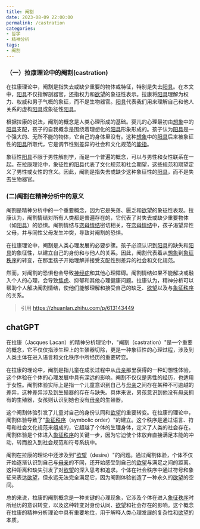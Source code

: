 ```yaml
---
title: 阉割
date: 2023-08-09 22:00:00
permalink: /castration
categories:
- 哲学
- 精神分析
tags:
- 阉割
---
```


### （一）拉康理论中的阉割(castration)

在拉康理论中，阉割是指失去或缺少重要的物体或特征，特别是失去[阳具](/phallus)。在本文中，[阳具](/phallus)不仅指解剖器官，还指权力和[欲望](/desire)的象征性表示。拉康将[阳具](/phallus)理解为权力、权威和男子气概的象征，而不是生物器官。[阳具](/phallus)代表我们用来理解自己和他人关系的虚构[阳具](/phallus)或象征性[阳具](/phallus)。

根据拉康的说法，阉割的概念是人类心理形成的基础。婴儿的心理最初由[想象](/imaginary)中的[阳具](/phallus)支配，孩子的自我概念是围绕着理想化的[阳具](/phallus)形象形成的。孩子认为[阳具](/phallus)是一个强大的、无所不能的物体，它自己的身体里没有。这种[想象](/imaginary)中的[阳具](/phallus)后来被象征性的[阳具](/phallus)所取代，它是调节性别差异的社会和文化规范的[能指](/signifier)。

象征性[阳具](/phallus)不限于男性解剖学，而是一个普遍的概念，可以与男性和女性联系在一起。在拉康理论中，象征性的[阳具](/phallus)代表了文化规范和社会期望，这些规范和期望定义了男性或女性的含义。因此，阉割是指失去或缺少这种象征性的[阳具](/phallus)，而不是失去生物器官。

### (二)阉割在精神分析中的意义

阉割是精神分析中的一个重要概念，因为它是失落、匮乏和[欲望](/desire)的象征性表现。拉康认为，阉割情结对所有人类都是普遍存在的，它代表了对失去或缺少重要物体（如[阳具](/phallus)）的恐惧。阉割情结与[恋母情结](/oedipus-complex)密切相关，在[恋母情结](/oedipus-complex)中，孩子渴望异性父母，并与同性父母发生冲突，导致对阉割的恐惧。

在拉康理论中，阉割是人类心理发展的必要步骤。孩子必须认识到[阳具](/phallus)的缺失和[阳具](/phallus)的象征性，以建立自己的身份和与他人的关系。因此，阉割代表着从[想象](/imaginary)到[象征秩序](/symbolic)的转变，在那里孩子开始理解并接受支配性别差异的社会和文化规范。

然而，对阉割的恐惧也会导致[神经症](/neurosis)和其他心理障碍。阉割情结如果不能解决或融入个人的心理，会导致[焦虑](/anxiety)、抑郁和其他心理健康问题。拉康认为，精神分析可以帮助个人解决阉割情结，使他们能够理解和接受自己的缺乏、[欲望](/desire)以及与[象征秩序](/symbolic)的关系。

> 引用 https://zhuanlan.zhihu.com/p/613143449

## chatGPT

在拉康（Jacques Lacan）的精神分析理论中，"阉割（castration）"是一个重要的概念，它不仅仅指涉生理上的生殖器切除，更是一种象征性的心理过程，涉及到人类主体在进入语言和文化秩序中所经历的重要转变。

在拉康的理论中，阉割是指儿童在成长过程中从[母亲](/mother)那里获得的一种幻想性体验，这个体验在个体的心理发展中具有深远的影响。阉割不仅仅是男性的经历，也适用于女性。阉割体验实际上是指一个儿童意识到自己与[母亲](/mother)之间存在某种不可逾越的差异，这种差异涉及到生殖器的存在与缺失。具体来说，男孩意识到他没有[母亲](/mother)拥有的生殖器，女孩则认识到她也没有[母亲](/mother)的生殖器。

这个阉割体验引发了儿童对自己的身份认同和[欲望](/desire)的重要转变。在拉康的理论中，阉割体验导致了"[象征秩序](/symbolic)（symbolic order）"的建立。这个秩序是通过语言、符号和社会文化规范来组成的，它超越了个体的生理身体，定义了人类的社会存在。阉割体验是个体进入[象征秩序](/symbolic)的关键一步，因为它迫使个体放弃直接满足本能的冲动，转而投入到社会规范和符号系统中。

阉割在拉康的理论中还涉及到"[欲望](/desire)（desire）"的问题。通过阉割体验，个体不仅开始逐渐认识到自己与[母亲](/mother)的不同，还开始感受到自己的[欲望](/desire)与满足之间的距离。这种距离和缺失引发了对[欲望](/desire)的深入思考和追求。个体在社会秩序中通过符号和象征来表达[欲望](/desire)，但永远无法完全满足它，因为阉割体验创造了一种永久的[欲望](/desire)的空间。

总的来说，拉康的阉割概念是一种关键的心理现象，它涉及个体在进入[象征秩序](/symbolic)时所经历的意识转变，以及这种转变对身份认同、[欲望](/desire)和社会存在的影响。这个概念在拉康的精神分析理论中具有重要地位，用于解释人类心理发展的复杂性和[欲望](/desire)的本质。